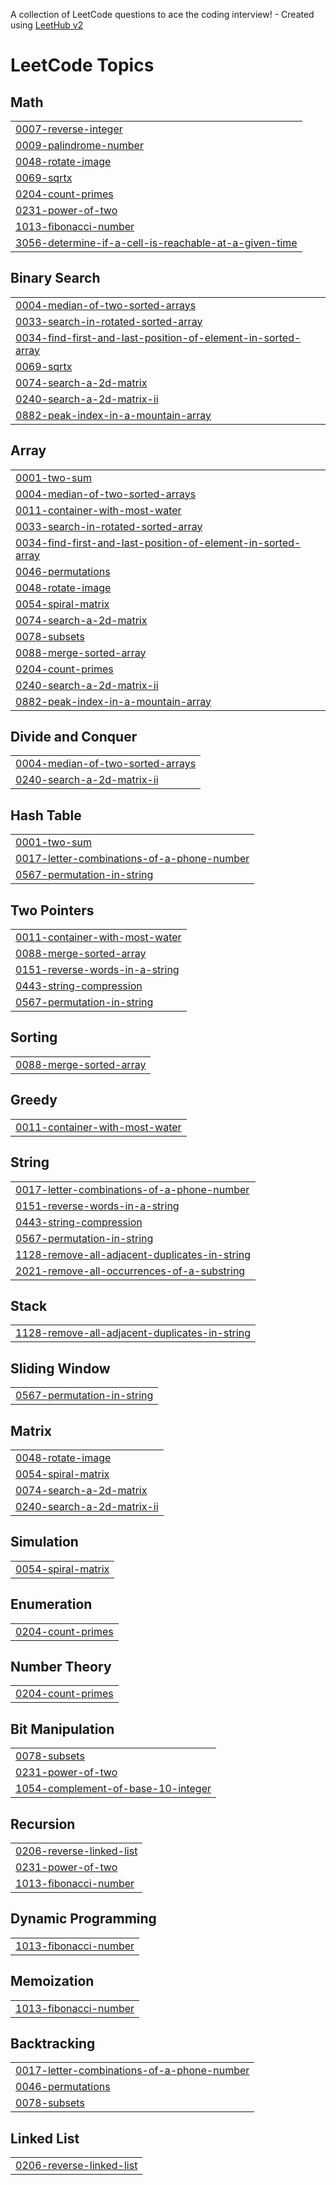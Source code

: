 A collection of LeetCode questions to ace the coding interview! - Created using [LeetHub v2](https://github.com/arunbhardwaj/LeetHub-2.0)
<!---LeetCode Topics Start-->
# LeetCode Topics
## Math
|  |
| ------- |
| [0007-reverse-integer](https://github.com/ayushbansal111/DSA-Practice-Problem/tree/master/0007-reverse-integer) |
| [0009-palindrome-number](https://github.com/ayushbansal111/DSA-Practice-Problem/tree/master/0009-palindrome-number) |
| [0048-rotate-image](https://github.com/ayushbansal111/DSA-Practice-Problem/tree/master/0048-rotate-image) |
| [0069-sqrtx](https://github.com/ayushbansal111/DSA-Practice-Problem/tree/master/0069-sqrtx) |
| [0204-count-primes](https://github.com/ayushbansal111/DSA-Practice-Problem/tree/master/0204-count-primes) |
| [0231-power-of-two](https://github.com/ayushbansal111/DSA-Practice-Problem/tree/master/0231-power-of-two) |
| [1013-fibonacci-number](https://github.com/ayushbansal111/DSA-Practice-Problem/tree/master/1013-fibonacci-number) |
| [3056-determine-if-a-cell-is-reachable-at-a-given-time](https://github.com/ayushbansal111/DSA-Practice-Problem/tree/master/3056-determine-if-a-cell-is-reachable-at-a-given-time) |
## Binary Search
|  |
| ------- |
| [0004-median-of-two-sorted-arrays](https://github.com/ayushbansal111/DSA-Practice-Problem/tree/master/0004-median-of-two-sorted-arrays) |
| [0033-search-in-rotated-sorted-array](https://github.com/ayushbansal111/DSA-Practice-Problem/tree/master/0033-search-in-rotated-sorted-array) |
| [0034-find-first-and-last-position-of-element-in-sorted-array](https://github.com/ayushbansal111/DSA-Practice-Problem/tree/master/0034-find-first-and-last-position-of-element-in-sorted-array) |
| [0069-sqrtx](https://github.com/ayushbansal111/DSA-Practice-Problem/tree/master/0069-sqrtx) |
| [0074-search-a-2d-matrix](https://github.com/ayushbansal111/DSA-Practice-Problem/tree/master/0074-search-a-2d-matrix) |
| [0240-search-a-2d-matrix-ii](https://github.com/ayushbansal111/DSA-Practice-Problem/tree/master/0240-search-a-2d-matrix-ii) |
| [0882-peak-index-in-a-mountain-array](https://github.com/ayushbansal111/DSA-Practice-Problem/tree/master/0882-peak-index-in-a-mountain-array) |
## Array
|  |
| ------- |
| [0001-two-sum](https://github.com/ayushbansal111/DSA-Practice-Problem/tree/master/0001-two-sum) |
| [0004-median-of-two-sorted-arrays](https://github.com/ayushbansal111/DSA-Practice-Problem/tree/master/0004-median-of-two-sorted-arrays) |
| [0011-container-with-most-water](https://github.com/ayushbansal111/DSA-Practice-Problem/tree/master/0011-container-with-most-water) |
| [0033-search-in-rotated-sorted-array](https://github.com/ayushbansal111/DSA-Practice-Problem/tree/master/0033-search-in-rotated-sorted-array) |
| [0034-find-first-and-last-position-of-element-in-sorted-array](https://github.com/ayushbansal111/DSA-Practice-Problem/tree/master/0034-find-first-and-last-position-of-element-in-sorted-array) |
| [0046-permutations](https://github.com/ayushbansal111/DSA-Practice-Problem/tree/master/0046-permutations) |
| [0048-rotate-image](https://github.com/ayushbansal111/DSA-Practice-Problem/tree/master/0048-rotate-image) |
| [0054-spiral-matrix](https://github.com/ayushbansal111/DSA-Practice-Problem/tree/master/0054-spiral-matrix) |
| [0074-search-a-2d-matrix](https://github.com/ayushbansal111/DSA-Practice-Problem/tree/master/0074-search-a-2d-matrix) |
| [0078-subsets](https://github.com/ayushbansal111/DSA-Practice-Problem/tree/master/0078-subsets) |
| [0088-merge-sorted-array](https://github.com/ayushbansal111/DSA-Practice-Problem/tree/master/0088-merge-sorted-array) |
| [0204-count-primes](https://github.com/ayushbansal111/DSA-Practice-Problem/tree/master/0204-count-primes) |
| [0240-search-a-2d-matrix-ii](https://github.com/ayushbansal111/DSA-Practice-Problem/tree/master/0240-search-a-2d-matrix-ii) |
| [0882-peak-index-in-a-mountain-array](https://github.com/ayushbansal111/DSA-Practice-Problem/tree/master/0882-peak-index-in-a-mountain-array) |
## Divide and Conquer
|  |
| ------- |
| [0004-median-of-two-sorted-arrays](https://github.com/ayushbansal111/DSA-Practice-Problem/tree/master/0004-median-of-two-sorted-arrays) |
| [0240-search-a-2d-matrix-ii](https://github.com/ayushbansal111/DSA-Practice-Problem/tree/master/0240-search-a-2d-matrix-ii) |
## Hash Table
|  |
| ------- |
| [0001-two-sum](https://github.com/ayushbansal111/DSA-Practice-Problem/tree/master/0001-two-sum) |
| [0017-letter-combinations-of-a-phone-number](https://github.com/ayushbansal111/DSA-Practice-Problem/tree/master/0017-letter-combinations-of-a-phone-number) |
| [0567-permutation-in-string](https://github.com/ayushbansal111/DSA-Practice-Problem/tree/master/0567-permutation-in-string) |
## Two Pointers
|  |
| ------- |
| [0011-container-with-most-water](https://github.com/ayushbansal111/DSA-Practice-Problem/tree/master/0011-container-with-most-water) |
| [0088-merge-sorted-array](https://github.com/ayushbansal111/DSA-Practice-Problem/tree/master/0088-merge-sorted-array) |
| [0151-reverse-words-in-a-string](https://github.com/ayushbansal111/DSA-Practice-Problem/tree/master/0151-reverse-words-in-a-string) |
| [0443-string-compression](https://github.com/ayushbansal111/DSA-Practice-Problem/tree/master/0443-string-compression) |
| [0567-permutation-in-string](https://github.com/ayushbansal111/DSA-Practice-Problem/tree/master/0567-permutation-in-string) |
## Sorting
|  |
| ------- |
| [0088-merge-sorted-array](https://github.com/ayushbansal111/DSA-Practice-Problem/tree/master/0088-merge-sorted-array) |
## Greedy
|  |
| ------- |
| [0011-container-with-most-water](https://github.com/ayushbansal111/DSA-Practice-Problem/tree/master/0011-container-with-most-water) |
## String
|  |
| ------- |
| [0017-letter-combinations-of-a-phone-number](https://github.com/ayushbansal111/DSA-Practice-Problem/tree/master/0017-letter-combinations-of-a-phone-number) |
| [0151-reverse-words-in-a-string](https://github.com/ayushbansal111/DSA-Practice-Problem/tree/master/0151-reverse-words-in-a-string) |
| [0443-string-compression](https://github.com/ayushbansal111/DSA-Practice-Problem/tree/master/0443-string-compression) |
| [0567-permutation-in-string](https://github.com/ayushbansal111/DSA-Practice-Problem/tree/master/0567-permutation-in-string) |
| [1128-remove-all-adjacent-duplicates-in-string](https://github.com/ayushbansal111/DSA-Practice-Problem/tree/master/1128-remove-all-adjacent-duplicates-in-string) |
| [2021-remove-all-occurrences-of-a-substring](https://github.com/ayushbansal111/DSA-Practice-Problem/tree/master/2021-remove-all-occurrences-of-a-substring) |
## Stack
|  |
| ------- |
| [1128-remove-all-adjacent-duplicates-in-string](https://github.com/ayushbansal111/DSA-Practice-Problem/tree/master/1128-remove-all-adjacent-duplicates-in-string) |
## Sliding Window
|  |
| ------- |
| [0567-permutation-in-string](https://github.com/ayushbansal111/DSA-Practice-Problem/tree/master/0567-permutation-in-string) |
## Matrix
|  |
| ------- |
| [0048-rotate-image](https://github.com/ayushbansal111/DSA-Practice-Problem/tree/master/0048-rotate-image) |
| [0054-spiral-matrix](https://github.com/ayushbansal111/DSA-Practice-Problem/tree/master/0054-spiral-matrix) |
| [0074-search-a-2d-matrix](https://github.com/ayushbansal111/DSA-Practice-Problem/tree/master/0074-search-a-2d-matrix) |
| [0240-search-a-2d-matrix-ii](https://github.com/ayushbansal111/DSA-Practice-Problem/tree/master/0240-search-a-2d-matrix-ii) |
## Simulation
|  |
| ------- |
| [0054-spiral-matrix](https://github.com/ayushbansal111/DSA-Practice-Problem/tree/master/0054-spiral-matrix) |
## Enumeration
|  |
| ------- |
| [0204-count-primes](https://github.com/ayushbansal111/DSA-Practice-Problem/tree/master/0204-count-primes) |
## Number Theory
|  |
| ------- |
| [0204-count-primes](https://github.com/ayushbansal111/DSA-Practice-Problem/tree/master/0204-count-primes) |
## Bit Manipulation
|  |
| ------- |
| [0078-subsets](https://github.com/ayushbansal111/DSA-Practice-Problem/tree/master/0078-subsets) |
| [0231-power-of-two](https://github.com/ayushbansal111/DSA-Practice-Problem/tree/master/0231-power-of-two) |
| [1054-complement-of-base-10-integer](https://github.com/ayushbansal111/DSA-Practice-Problem/tree/master/1054-complement-of-base-10-integer) |
## Recursion
|  |
| ------- |
| [0206-reverse-linked-list](https://github.com/ayushbansal111/DSA-Practice-Problem/tree/master/0206-reverse-linked-list) |
| [0231-power-of-two](https://github.com/ayushbansal111/DSA-Practice-Problem/tree/master/0231-power-of-two) |
| [1013-fibonacci-number](https://github.com/ayushbansal111/DSA-Practice-Problem/tree/master/1013-fibonacci-number) |
## Dynamic Programming
|  |
| ------- |
| [1013-fibonacci-number](https://github.com/ayushbansal111/DSA-Practice-Problem/tree/master/1013-fibonacci-number) |
## Memoization
|  |
| ------- |
| [1013-fibonacci-number](https://github.com/ayushbansal111/DSA-Practice-Problem/tree/master/1013-fibonacci-number) |
## Backtracking
|  |
| ------- |
| [0017-letter-combinations-of-a-phone-number](https://github.com/ayushbansal111/DSA-Practice-Problem/tree/master/0017-letter-combinations-of-a-phone-number) |
| [0046-permutations](https://github.com/ayushbansal111/DSA-Practice-Problem/tree/master/0046-permutations) |
| [0078-subsets](https://github.com/ayushbansal111/DSA-Practice-Problem/tree/master/0078-subsets) |
## Linked List
|  |
| ------- |
| [0206-reverse-linked-list](https://github.com/ayushbansal111/DSA-Practice-Problem/tree/master/0206-reverse-linked-list) |
<!---LeetCode Topics End-->